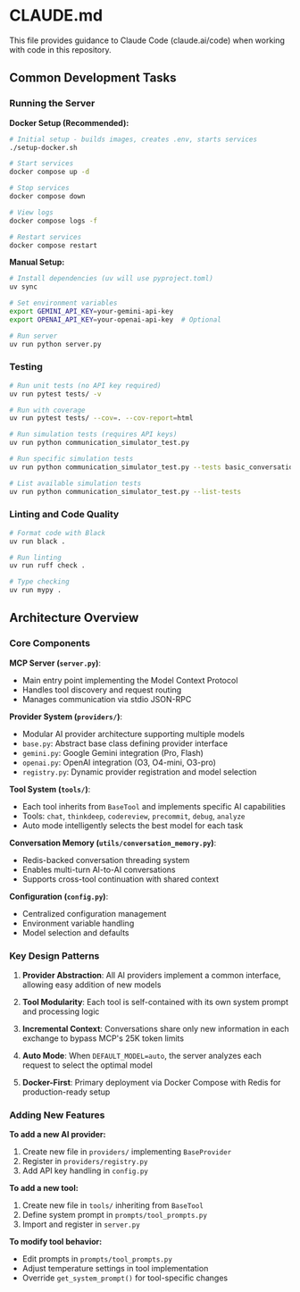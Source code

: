 # CLAUDE.md

This file provides guidance to Claude Code (claude.ai/code) when working with code in this repository.

## Common Development Tasks

### Running the Server

**Docker Setup (Recommended):**

```bash
# Initial setup - builds images, creates .env, starts services
./setup-docker.sh

# Start services
docker compose up -d

# Stop services
docker compose down

# View logs
docker compose logs -f

# Restart services
docker compose restart
```

**Manual Setup:**

```bash
# Install dependencies (uv will use pyproject.toml)
uv sync

# Set environment variables
export GEMINI_API_KEY=your-gemini-api-key
export OPENAI_API_KEY=your-openai-api-key  # Optional

# Run server
uv run python server.py
```

### Testing

```bash
# Run unit tests (no API key required)
uv run pytest tests/ -v

# Run with coverage
uv run pytest tests/ --cov=. --cov-report=html

# Run simulation tests (requires API keys)
uv run python communication_simulator_test.py

# Run specific simulation tests
uv run python communication_simulator_test.py --tests basic_conversation

# List available simulation tests
uv run python communication_simulator_test.py --list-tests
```

### Linting and Code Quality

```bash
# Format code with Black
uv run black .

# Run linting
uv run ruff check .

# Type checking
uv run mypy .
```

## Architecture Overview

### Core Components

**MCP Server (`server.py`)**:

- Main entry point implementing the Model Context Protocol
- Handles tool discovery and request routing
- Manages communication via stdio JSON-RPC

**Provider System (`providers/`)**:

- Modular AI provider architecture supporting multiple models
- `base.py`: Abstract base class defining provider interface
- `gemini.py`: Google Gemini integration (Pro, Flash)
- `openai.py`: OpenAI integration (O3, O4-mini, O3-pro)
- `registry.py`: Dynamic provider registration and model selection

**Tool System (`tools/`)**:

- Each tool inherits from `BaseTool` and implements specific AI capabilities
- Tools: `chat`, `thinkdeep`, `codereview`, `precommit`, `debug`, `analyze`
- Auto mode intelligently selects the best model for each task

**Conversation Memory (`utils/conversation_memory.py`)**:

- Redis-backed conversation threading system
- Enables multi-turn AI-to-AI conversations
- Supports cross-tool continuation with shared context

**Configuration (`config.py`)**:

- Centralized configuration management
- Environment variable handling
- Model selection and defaults

### Key Design Patterns

1. **Provider Abstraction**: All AI providers implement a common interface, allowing easy addition of new models

2. **Tool Modularity**: Each tool is self-contained with its own system prompt and processing logic

3. **Incremental Context**: Conversations share only new information in each exchange to bypass MCP's 25K token limits

4. **Auto Mode**: When `DEFAULT_MODEL=auto`, the server analyzes each request to select the optimal model

5. **Docker-First**: Primary deployment via Docker Compose with Redis for production-ready setup

### Adding New Features

**To add a new AI provider:**

1. Create new file in `providers/` implementing `BaseProvider`
2. Register in `providers/registry.py`
3. Add API key handling in `config.py`

**To add a new tool:**

1. Create new file in `tools/` inheriting from `BaseTool`
2. Define system prompt in `prompts/tool_prompts.py`
3. Import and register in `server.py`

**To modify tool behavior:**

- Edit prompts in `prompts/tool_prompts.py`
- Adjust temperature settings in tool implementation
- Override `get_system_prompt()` for tool-specific changes
